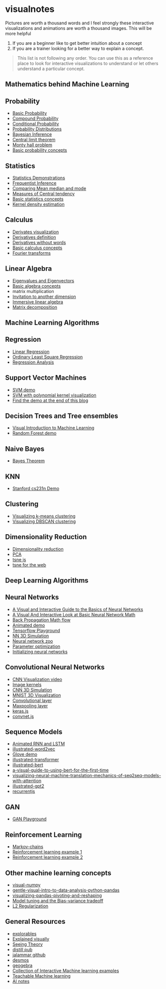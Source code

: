 # visualnotes


Pictures are worth a thousand words and I feel strongly these interactive visualizations and animations are worth a thousand images. This will be more helpful

1.  If you are a beginner like to get better intuition about a concept
2.  If you are a trainer looking for a better way to explain a concept.

> This list is not following any order. You can use this as a reference place to look for interactive visualizations to understand or let others understand a particular concept.

Mathematics behind Machine Learning
-----------------------------------

Probability
-----------

*   [Basic Probability](https://seeing-theory.brown.edu/basic-probability/index.html)
*   [Compound Probability](https://seeing-theory.brown.edu/compound-probability/index.html)
*   [Conditional Probability](http://setosa.io/ev/conditional-probability/)
*   [Probability Distributions](https://seeing-theory.brown.edu/probability-distributions/index.html)
*   [Bayesian Inference](https://seeing-theory.brown.edu/bayesian-inference/index.html)
*   [Central limit theorem](http://blog.vctr.me/posts/central-limit-theorem.html)
*   [Monty hall problem](http://blog.vctr.me/monty-hall/)
*   [Basic probability concepts](https://www.geogebra.org/t/probability)

Statistics
----------

*   [Statistics Demonstrations](https://www.geogebra.org/m/LM5Nl8aB)
*   [Frequentist Inference](https://seeing-theory.brown.edu/frequentist-inference/index.html)
*   [Comparing Mean median and mode](https://www.geogebra.org/m/qd7tr6Pr)
*   [Measures of Central tendency](https://www.geogebra.org/m/K8zZ8eXg)
*   [Basic statistics concepts](https://www.geogebra.org/t/statistics)
*   [Kernel density estimation](https://mathisonian.github.io/kde/)

Calculus
--------

*   [Derivates visualization](https://www.desmos.com/calculator/4pf1dxxzq2)
*   [Derivatives definition](https://mathsci2.appstate.edu/~cookwj/sage/calculus/definition_derivative.html)
*   [Derivatives without words](https://www.geogebra.org/m/BDYnGhbt)
*   [Basic calculus concepts](https://www.geogebra.org/t/calculus)
*   [Fourier transforms](http://www.jezzamon.com/fourier/index.html)

Linear Algebra
--------------

*   [Eigenvalues and Eigenvectors](http://setosa.io/ev/eigenvectors-and-eigenvalues/)
*   [Basic algebra concepts](https://www.geogebra.org/t/algebra)
*   matrix multiplication
*   [Invitation to another dimension](https://maxgoldste.in/invitation-to-another-dimension/)
*   [Immersive linear algebra](http://immersivemath.com/ila/index.html)
*   [Matrix decomposition](https://p.migdal.pl/matrix-decomposition-viz/)

Machine Learning Algorithms
---------------------------

Regression
----------

*   [Linear Regression](https://www.geogebra.org/m/rJj6yr6C)
*   [Ordinary Least Square Regression](http://setosa.io/ev/ordinary-least-squares-regression/)
*   [Regression Analysis](https://seeing-theory.brown.edu/regression-analysis/index.html)

Support Vector Machines
-----------------------

*   [SVM demo](https://cs.stanford.edu/people/karpathy/svmjs/demo/)
*   [SVM with polynomial kernel visualization](https://youtu.be/3liCbRZPrZA)
*   [Find the demo at the end of this blog](http://www.cristiandima.com/basics-of-support-vector-machines/)

Decision Trees and Tree ensembles
---------------------------------

*   [Visual Introduction to Machine Learning](http://www.r2d3.us/visual-intro-to-machine-learning-part-1/)
*   [Random Forest demo](https://cs.stanford.edu/~karpathy/svmjs/demo/demoforest.html)

Naive Bayes
-----------

*   [Bayes Theorem](https://seeing-theory.brown.edu/bayesian-inference/index.html)

KNN
---

*   [Stanford cs231n Demo](http://vision.stanford.edu/teaching/cs231n-demos/knn/)

Clustering
----------

*   [Visualizing k-means clustering](https://www.naftaliharris.com/blog/visualizing-k-means-clustering/)
*   [Visualizing DBSCAN clustering](https://www.naftaliharris.com/blog/visualizing-dbscan-clustering/)

Dimensionality Reduction
------------------------

*   [Dimensionality reduction](https://idyll.pub/post/dimensionality-reduction-293e465c2a3443e8941b016d/)
*   [PCA](http://setosa.io/ev/principal-component-analysis/)
*   [tsne js](https://cs.stanford.edu/people/karpathy/tsnejs/)
*   [tsne for the web](https://nicola17.github.io/tfjs-tsne-demo/)

Deep Learning Algorithms
------------------------

Neural Networks
---------------

*   [A Visual and Interactive Guide to the Basics of Neural Networks](http://jalammar.github.io/visual-interactive-guide-basics-neural-networks/)
*   [A Visual And Interactive Look at Basic Neural Network Math](http://jalammar.github.io/feedforward-neural-networks-visual-interactive/)
*   [Back Propagation Math flow](http://home.agh.edu.pl/~vlsi/AI/backp_t_en/backprop.html)
*   [Animated demo](https://lecture-demo.ira.uka.de/neural-network-demo/)
*   [Tensorflow Playground](http://playground.tensorflow.org/)
*   [NN 3D Simulation](https://www.youtube.com/watch?v=3JQ3hYko51Y)
*   [Neural network zoo](https://www.asimovinstitute.org/neural-network-zoo/)
*   [Parameter optimization](https://www.deeplearning.ai/ai-notes/optimization/)
*   [Initializing neural networks](https://www.deeplearning.ai/ai-notes/initialization/)

Convolutional Neural Networks
-----------------------------

*   [CNN Visualization video](https://www.youtube.com/watch?v=f0t-OCG79-U&list=WL&index=3&t=0s)
*   [Image kernels](http://setosa.io/ev/image-kernels/)
*   [CNN 3D Simulation](https://www.youtube.com/watch?v=3JQ3hYko51Y)
*   [MNIST 3D Visualization](https://www.cs.ryerson.ca/~aharley/vis/conv/)
*   [Convolutional layer](https://www.youtube.com/watch?v=f0t-OCG79-U)
*   [Maxpooling layer](https://www.youtube.com/watch?v=mW3KyFZDNIQ)
*   [keras.js](https://transcranial.github.io/keras-js/#/mnist-cnn)
*   [convnet.js](https://cs.stanford.edu/people/karpathy/convnetjs/demo/classify2d.html)

Sequence Models
---------------

*   [Animated RNN and LSTM](https://towardsdatascience.com/animated-rnn-lstm-and-gru-ef124d06cf45)
*   [illustrated-word2vec](http://jalammar.github.io/illustrated-word2vec/)
*   [Glove demo](https://lamyiowce.github.io/word2viz/)
*   [illustrated-transformer](http://jalammar.github.io/illustrated-transformer/)
*   [illustrated-bert](http://jalammar.github.io/illustrated-bert/)
*   [a-visual-guide-to-using-bert-for-the-first-time](http://jalammar.github.io/a-visual-guide-to-using-bert-for-the-first-time/)
*   [visualizing-neural-machine-translation-mechanics-of-seq2seq-models-with-attention](http://jalammar.github.io/visualizing-neural-machine-translation-mechanics-of-seq2seq-models-with-attention/)
*   [illustrated-gpt2](http://jalammar.github.io/illustrated-gpt2/)
*   [recurrentjs](https://cs.stanford.edu/people/karpathy/recurrentjs/)

GAN
---

*   [GAN Playground](https://poloclub.github.io/ganlab/)

Reinforcement Learning
----------------------

*   [Markov-chains](http://setosa.io/blog/2014/07/26/markov-chains/index.html)
*   [Reinforcement learning example 1](https://janhuenermann.com/blog/learning-to-drive)
*   [Reinforcement learning example 2](https://youtu.be/kopoLzvh5jY)

Other machine learning concepts
-------------------------------

*   [visual-numpy](http://jalammar.github.io/visual-numpy/)
*   [gentle-visual-intro-to-data-analysis-python-pandas](http://jalammar.github.io/gentle-visual-intro-to-data-analysis-python-pandas/)
*   [visualizing-pandas-pivoting-and-reshaping](http://jalammar.github.io/visualizing-pandas-pivoting-and-reshaping/)
*   [Model tuning and the Bias-variance tradeoff](http://www.r2d3.us/visual-intro-to-machine-learning-part-2/)
*   [L2 Regularization](https://thomas-tanay.github.io/post--L2-regularization/)

General Resources
-----------------

*   [explorables](https://explorabl.es/math/)
*   [Explained visually](http://setosa.io/ev/)
*   [Seeing Theory](https://seeing-theory.brown.edu/)
*   [distill pub](https://distill.pub/)
*   [jalammar github](http://jalammar.github.io/)
*   [desmos](https://www.desmos.com/)
*   [geogebra](https://www.geogebra.org/materials)
*   [Collection of Interactive Machine learning examples](https://research.google.com/seedbank/)
*   [Teachable Machine learning](https://teachablemachine.withgoogle.com/)
*   [AI notes](https://www.deeplearning.ai/ai-notes/)

